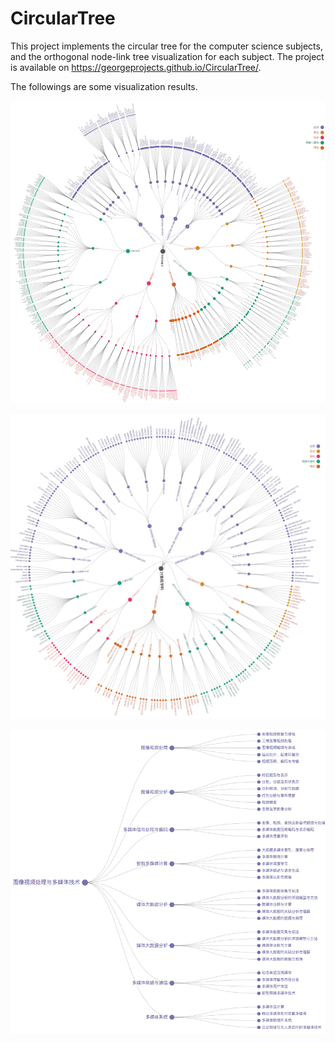 # CircularTree
This project implements the circular tree for the computer science subjects, and the orthogonal node-link tree visualization for each subject. The project is available on https://georgeprojects.github.io/CircularTree/.

The followings are some visualization results.

![circular tree to visualize four level discipline of computer science](https://github.com/GeorgeProjects/CircularTree/blob/master/Figure/computer-science-circulartree1.png)

![circular tree to visualize three level discipline of computer science](https://github.com/GeorgeProjects/CircularTree/blob/master/Figure/computer-science-circulartree2.png)

![orthogonal tree to visualize computer graphics and virtual reality](https://github.com/GeorgeProjects/CircularTree/blob/master/Figure/imageprocessing_multimedia.png)
